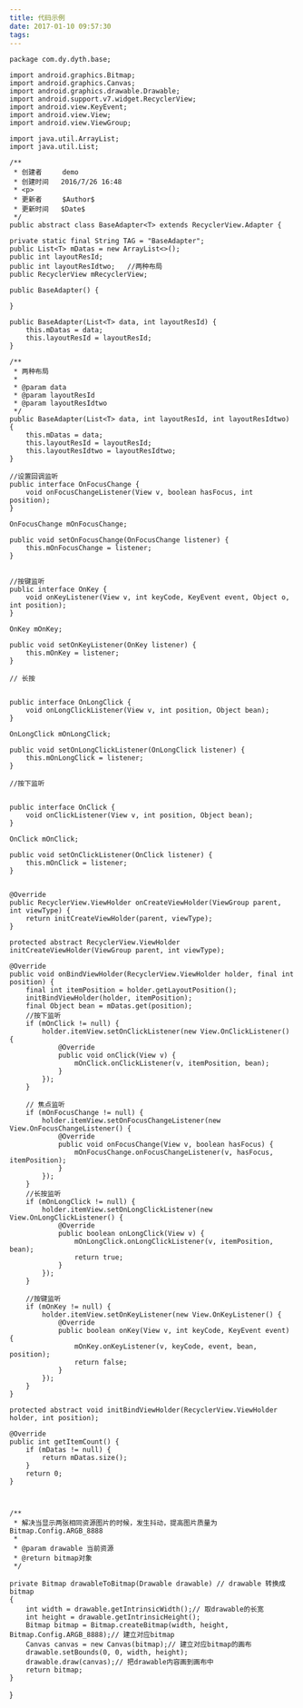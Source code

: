 ```yaml
---
title: 代码示例
date: 2017-01-10 09:57:30
tags:
---
```

    package com.dy.dyth.base;

	import android.graphics.Bitmap;
	import android.graphics.Canvas;
	import android.graphics.drawable.Drawable;
	import android.support.v7.widget.RecyclerView;
	import android.view.KeyEvent;
	import android.view.View;
	import android.view.ViewGroup;

	import java.util.ArrayList;
	import java.util.List;

	/**
	 * 创建者     demo
	 * 创建时间   2016/7/26 16:48
	 * <p>
	 * 更新者     $Author$
	 * 更新时间   $Date$
	 */
	public abstract class BaseAdapter<T> extends RecyclerView.Adapter {

    private static final String TAG = "BaseAdapter";
    public List<T> mDatas = new ArrayList<>();
    public int layoutResId;
    public int layoutResIdtwo;   //两种布局
    public RecyclerView mRecyclerView;

    public BaseAdapter() {

    }

    public BaseAdapter(List<T> data, int layoutResId) {
        this.mDatas = data;
        this.layoutResId = layoutResId;
    }

    /**
     * 两种布局
     *
     * @param data
     * @param layoutResId
     * @param layoutResIdtwo
     */
    public BaseAdapter(List<T> data, int layoutResId, int layoutResIdtwo) {
        this.mDatas = data;
        this.layoutResId = layoutResId;
        this.layoutResIdtwo = layoutResIdtwo;
    }

    //设置回调监听
    public interface OnFocusChange {
        void onFocusChangeListener(View v, boolean hasFocus, int position);
    }

    OnFocusChange mOnFocusChange;

    public void setOnFocusChange(OnFocusChange listener) {
        this.mOnFocusChange = listener;
    }


    //按键监听
    public interface OnKey {
        void onKeyListener(View v, int keyCode, KeyEvent event, Object o, int position);
    }

    OnKey mOnKey;

    public void setOnKeyListener(OnKey listener) {
        this.mOnKey = listener;
    }

    // 长按


    public interface OnLongClick {
        void onLongClickListener(View v, int position, Object bean);
    }

    OnLongClick mOnLongClick;

    public void setOnLongClickListener(OnLongClick listener) {
        this.mOnLongClick = listener;
    }

    //按下监听


    public interface OnClick {
        void onClickListener(View v, int position, Object bean);
    }

    OnClick mOnClick;

    public void setOnClickListener(OnClick listener) {
        this.mOnClick = listener;
    }


    @Override
    public RecyclerView.ViewHolder onCreateViewHolder(ViewGroup parent, int viewType) {
        return initCreateViewHolder(parent, viewType);
    }

    protected abstract RecyclerView.ViewHolder initCreateViewHolder(ViewGroup parent, int viewType);

    @Override
    public void onBindViewHolder(RecyclerView.ViewHolder holder, final int position) {
        final int itemPosition = holder.getLayoutPosition();
        initBindViewHolder(holder, itemPosition);
        final Object bean = mDatas.get(position);
        //按下监听
        if (mOnClick != null) {
            holder.itemView.setOnClickListener(new View.OnClickListener() {
                @Override
                public void onClick(View v) {
                    mOnClick.onClickListener(v, itemPosition, bean);
                }
            });
        }

        // 焦点监听
        if (mOnFocusChange != null) {
            holder.itemView.setOnFocusChangeListener(new View.OnFocusChangeListener() {
                @Override
                public void onFocusChange(View v, boolean hasFocus) {
                    mOnFocusChange.onFocusChangeListener(v, hasFocus, itemPosition);
                }
            });
        }
        //长按监听
        if (mOnLongClick != null) {
            holder.itemView.setOnLongClickListener(new View.OnLongClickListener() {
                @Override
                public boolean onLongClick(View v) {
                    mOnLongClick.onLongClickListener(v, itemPosition, bean);
                    return true;
                }
            });
        }

        //按键监听
        if (mOnKey != null) {
            holder.itemView.setOnKeyListener(new View.OnKeyListener() {
                @Override
                public boolean onKey(View v, int keyCode, KeyEvent event) {
                    mOnKey.onKeyListener(v, keyCode, event, bean, position);
                    return false;
                }
            });
        }
    }

    protected abstract void initBindViewHolder(RecyclerView.ViewHolder holder, int position);

    @Override
    public int getItemCount() {
        if (mDatas != null) {
            return mDatas.size();
        }
        return 0;
    }



    /**
     * 解决当显示两张相同资源图片的时候，发生抖动，提高图片质量为Bitmap.Config.ARGB_8888
     *
     * @param drawable 当前资源
     * @return bitmap对象
     */

    private Bitmap drawableToBitmap(Drawable drawable) // drawable 转换成bitmap
    {
        int width = drawable.getIntrinsicWidth();// 取drawable的长宽
        int height = drawable.getIntrinsicHeight();
        Bitmap bitmap = Bitmap.createBitmap(width, height, Bitmap.Config.ARGB_8888);// 建立对应bitmap
        Canvas canvas = new Canvas(bitmap);// 建立对应bitmap的画布
        drawable.setBounds(0, 0, width, height);
        drawable.draw(canvas);// 把drawable内容画到画布中
        return bitmap;
    }
}
